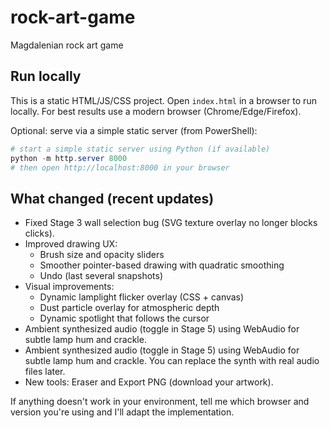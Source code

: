 # rock-art-game
Magdalenian rock art game
 
## Run locally

This is a static HTML/JS/CSS project. Open `index.html` in a browser to run locally. For best results use a modern browser (Chrome/Edge/Firefox).

Optional: serve via a simple static server (from PowerShell):

```powershell
# start a simple static server using Python (if available)
python -m http.server 8000
# then open http://localhost:8000 in your browser
```

## What changed (recent updates)
- Fixed Stage 3 wall selection bug (SVG texture overlay no longer blocks clicks).
- Improved drawing UX:
	- Brush size and opacity sliders
	- Smoother pointer-based drawing with quadratic smoothing
	- Undo (last several snapshots)
- Visual improvements:
	- Dynamic lamplight flicker overlay (CSS + canvas)
	- Dust particle overlay for atmospheric depth
	- Dynamic spotlight that follows the cursor
- Ambient synthesized audio (toggle in Stage 5) using WebAudio for subtle lamp hum and crackle.
 - Ambient synthesized audio (toggle in Stage 5) using WebAudio for subtle lamp hum and crackle. You can replace the synth with real audio files later.
 - New tools: Eraser and Export PNG (download your artwork).

If anything doesn't work in your environment, tell me which browser and version you're using and I'll adapt the implementation.
